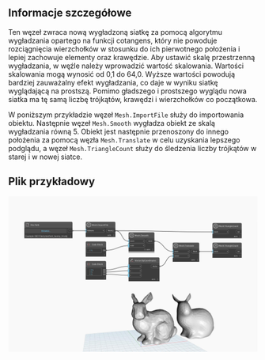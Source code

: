 ## Informacje szczegółowe
Ten węzeł zwraca nową wygładzoną siatkę za pomocą algorytmu wygładzania opartego na funkcji cotangens, który nie powoduje rozciągnięcia wierzchołków w stosunku do ich pierwotnego położenia i lepiej zachowuje elementy oraz krawędzie. Aby ustawić skalę przestrzenną wygładzania, w węźle należy wprowadzić wartość skalowania. Wartości skalowania mogą wynosić od 0,1 do 64,0. Wyższe wartości powodują bardziej zauważalny efekt wygładzania, co daje w wyniku siatkę wyglądającą na prostszą. Pomimo gładszego i prostszego wyglądu nowa siatka ma tę samą liczbę trójkątów, krawędzi i wierzchołków co początkowa.

W poniższym przykładzie węzeł `Mesh.ImportFile` służy do importowania obiektu. Następnie węzeł `Mesh.Smooth` wygładza obiekt ze skalą wygładzania równą 5. Obiekt jest następnie przenoszony do innego położenia za pomocą węzła `Mesh.Translate` w celu uzyskania lepszego podglądu, a węzeł `Mesh.TriangleCount` służy do śledzenia liczby trójkątów w starej i w nowej siatce.

## Plik przykładowy

![Example](./Autodesk.DesignScript.Geometry.Mesh.Smooth_img.jpg)
